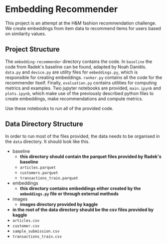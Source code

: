 # Embedding Recommender

This project is an attempt at the H&M fashion recommendation challenge. We create embeddings from item data to recommend items for users based on similarity values.

## Project Structure

The `embedding-recommender` directory contains the code. In `baseline` the code from Radek's baseline can be found, adapted by Noah Daniëls. `data.py` and `device.py` are utility files for `embeddings.py`, which is responsible for creating embeddings. `ranker.py` contains all the code for the recommender itself. Finally, `evaluation.py` contains utilities for computing metrics and examples. Two jupyter notebooks are provided, `main.ipynb` and `plots.ipynb`, which make use of the previously described python files to create embeddings, make recommendations and compute metrics.

Use these notebooks to run all of the provided code.

## Data Directory Structure

In order to run most of the files provided, the data needs to be organised in the `data` directory. It should look like this.

- baseline
    - **this directory should contain the parquet files provided by Radek's baseline**
    - `articles.parquet`
    - `customers.parquet`
    - `transactions_train.parquet`
- embeddings
    - **this directory contains embeddings either created by the `embeddings.py` file or through external methods**
- images
    - **images directory provided by kaggle**
- **in the root of the data directory should be the csv files provided by kaggle**
- `articles.csv`
- `customer.csv`
- `sample_submission.csv`
- `transactions_train.csv`